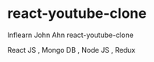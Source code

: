 # react-youtube-clone

Inflearn John Ahn react-youtube-clone

React JS , Mongo DB , Node JS , Redux
